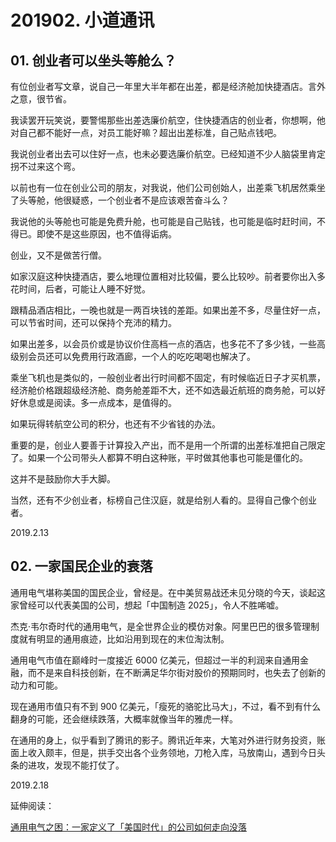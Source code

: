 # 201902. 小道通讯

## 01. 创业者可以坐头等舱么？
有位创业者写文章，说自己一年里大半年都在出差，都是经济舱加快捷酒店。言外之意，很节省。

我读罢开玩笑说，要警惕那些出差选廉价航空，住快捷酒店的创业者，你想啊，他对自己都不能好一点，对员工能好嘛？超出出差标准，自己贴点钱吧。

我说创业者出去可以住好一点，也未必要选廉价航空。已经知道不少人脑袋里肯定拐不过来这个弯。

以前也有一位在创业公司的朋友，对我说，他们公司创始人，出差乘飞机居然乘坐了头等舱，他很疑惑，一个创业者不是应该艰苦奋斗么？

我说他的头等舱也可能是免费升舱，也可能是自己贴钱，也可能是临时赶时间，不得已。即使不是这些原因，也不值得诟病。

创业，又不是做苦行僧。

如家汉庭这种快捷酒店，要么地理位置相对比较偏，要么比较吵。前者要你出入多花时间，后者，可能让人睡不好觉。

跟精品酒店相比，一晚也就是一两百块钱的差距。如果出差不多，尽量住好一点，可以节省时间，还可以保持个充沛的精力。

如果出差多，以会员价或是协议价住高档一点的酒店，也多花不了多少钱，一些高级别会员还可以免费用行政酒廊，一个人的吃吃喝喝也解决了。

乘坐飞机也是类似的，一般创业者出行时间都不固定，有时候临近日子才买机票，经济舱价格跟超级经济舱、商务舱差距不大，还不如选最近航班的商务舱，可以好好休息或是阅读。多一点成本，是值得的。

如果玩得转航空公司的积分，也还有不少省钱的办法。

重要的是，创业人要善于计算投入产出，而不是用一个所谓的出差标准把自己限定了。如果一个公司带头人都算不明白这种账，平时做其他事也可能是僵化的。

这并不是鼓励你大手大脚。

当然，还有不少创业者，标榜自己住汉庭，就是给别人看的。显得自己像个创业者。

2019.2.13

## 02. 一家国民企业的衰落
通用电气堪称美国的国民企业，曾经是。在中美贸易战还未见分晓的今天，谈起这家曾经可以代表美国的公司，想起「中国制造 2025」，令人不胜唏嘘。

杰克·韦尔奇时代的通用电气，是全世界企业的模仿对象。阿里巴巴的很多管理制度就有明显的通用痕迹，比如沿用到现在的末位淘汰制。

通用电气市值在巅峰时一度接近 6000 亿美元，但超过一半的利润来自通用金融，而不是来自科技创新，在不断满足华尔街对股价的预期同时，也失去了创新的动力和可能。

现在通用市值只有不到 900 亿美元，「瘦死的骆驼比马大」，不过，看不到有什么翻身的可能，还会继续跌落，大概率就像当年的雅虎一样。

在通用的身上，似乎看到了腾讯的影子。腾讯近年来，大笔对外进行财务投资，账面上收入颇丰，但是，拱手交出各个业务领地，刀枪入库，马放南山，遇到今日头条的进攻，发现不能打仗了。

2019.2.18

延伸阅读：

[通用电气之困：一家定义了「美国时代」的公司如何走向没落](https://mp.weixin.qq.com/s/27uN7qqt9M_ItQNJRYmozA)


